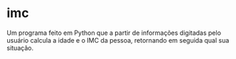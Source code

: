 # imc
Um programa feito em Python que a partir de informações digitadas pelo usuário calcula a idade e o IMC da pessoa, retornando em seguida qual sua  situação.
